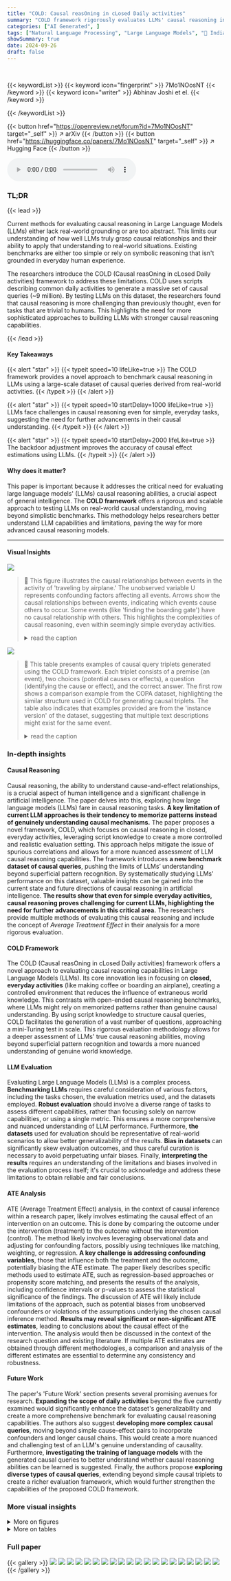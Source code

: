 ```yaml
---
title: "COLD: Causal reasOning in cLosed Daily activities"
summary: "COLD framework rigorously evaluates LLMs' causal reasoning in everyday scenarios using 9 million causal queries derived from human-generated scripts of daily activities."
categories: ["AI Generated", ]
tags: ["Natural Language Processing", "Large Language Models", "🏢 Indian Institute of Technology Kanpur",]
showSummary: true
date: 2024-09-26
draft: false
---
```


<br>

{{< keywordList >}}
{{< keyword icon="fingerprint" >}} 7Mo1NOosNT {{< /keyword >}}
{{< keyword icon="writer" >}} Abhinav Joshi et el. {{< /keyword >}}
 
{{< /keywordList >}}

{{< button href="https://openreview.net/forum?id=7Mo1NOosNT" target="_self" >}}
↗ arXiv
{{< /button >}}
{{< button href="https://huggingface.co/papers/7Mo1NOosNT" target="_self" >}}
↗ Hugging Face
{{< /button >}}



<audio controls>
    <source src="https://ai-paper-reviewer.com/7Mo1NOosNT/podcast.wav" type="audio/wav">
    Your browser does not support the audio element.
</audio>


### TL;DR


{{< lead >}}

Current methods for evaluating causal reasoning in Large Language Models (LLMs) either lack real-world grounding or are too abstract. This limits our understanding of how well LLMs truly grasp causal relationships and their ability to apply that understanding to real-world situations.  Existing benchmarks are either too simple or rely on symbolic reasoning that isn't grounded in everyday human experience. 

The researchers introduce the COLD (Causal reasOning in cLosed Daily activities) framework to address these limitations. COLD uses scripts describing common daily activities to generate a massive set of causal queries (~9 million). By testing LLMs on this dataset, the researchers found that causal reasoning is more challenging than previously thought, even for tasks that are trivial to humans. This highlights the need for more sophisticated approaches to building LLMs with stronger causal reasoning capabilities.

{{< /lead >}}


#### Key Takeaways

{{< alert "star" >}}
{{< typeit speed=10 lifeLike=true >}} The COLD framework provides a novel approach to benchmark causal reasoning in LLMs using a large-scale dataset of causal queries derived from real-world activities. {{< /typeit >}}
{{< /alert >}}

{{< alert "star" >}}
{{< typeit speed=10 startDelay=1000 lifeLike=true >}} LLMs face challenges in causal reasoning even for simple, everyday tasks, suggesting the need for further advancements in their causal understanding. {{< /typeit >}}
{{< /alert >}}

{{< alert "star" >}}
{{< typeit speed=10 startDelay=2000 lifeLike=true >}} The backdoor adjustment improves the accuracy of causal effect estimations using LLMs. {{< /typeit >}}
{{< /alert >}}

#### Why does it matter?
This paper is important because it addresses the critical need for evaluating large language models' (LLMs) causal reasoning abilities, a crucial aspect of general intelligence.  The **COLD framework** offers a rigorous and scalable approach to testing LLMs on real-world causal understanding, moving beyond simplistic benchmarks.  This methodology helps researchers better understand LLM capabilities and limitations, paving the way for more advanced causal reasoning models.

------
#### Visual Insights



![](https://ai-paper-reviewer.com/7Mo1NOosNT/figures_1_1.jpg)

> 🔼 This figure illustrates the causal relationships between events in the activity of 'traveling by airplane.'  The unobserved variable U represents confounding factors affecting all events.  Arrows show the causal relationships between events, indicating which events cause others to occur. Some events (like 'finding the boarding gate') have no causal relationship with others. This highlights the complexities of causal reasoning, even within seemingly simple everyday activities.
> <details>
> <summary>read the caption</summary>
> Figure 1: U denotes the unobserved variables, confounding all events present in a real-world activity. In an activity, some events cause other events to happen. For example, in “traveling by an airplane”, the event of “check-in luggage” causes events like “taking back luggage.”
> </details>





![](https://ai-paper-reviewer.com/7Mo1NOosNT/tables_5_1.jpg)

> 🔼 This table presents examples of causal query triplets generated using the COLD framework. Each triplet consists of a premise (an event), two choices (potential causes or effects), a question (identifying the cause or effect), and the correct answer.  The first row shows a comparison example from the COPA dataset, highlighting the similar structure used in COLD for generating causal triplets. The table also indicates that examples provided are from the 'instance version' of the dataset, suggesting that multiple text descriptions might exist for the same event.
> <details>
> <summary>read the caption</summary>
> Table 1: The table shows examples of causal query triplets created using the causal graphs (Ge) and observational graphs (Go) in Algorithm 1. The top row is taken from the COPA dataset [Gordon et al., 2012] for the purpose of comparison. Note the examples in the table show the samples taken from the instance version.
> </details>





### In-depth insights


#### Causal Reasoning
Causal reasoning, the ability to understand cause-and-effect relationships, is a crucial aspect of human intelligence and a significant challenge in artificial intelligence.  The paper delves into this, exploring how large language models (LLMs) fare in causal reasoning tasks.  **A key limitation of current LLM approaches is their tendency to memorize patterns instead of genuinely understanding causal mechanisms.** The paper proposes a novel framework, COLD, which focuses on causal reasoning in closed, everyday activities, leveraging script knowledge to create a more controlled and realistic evaluation setting. This approach helps mitigate the issue of spurious correlations and allows for a more nuanced assessment of LLM causal reasoning capabilities. The framework introduces **a new benchmark dataset of causal queries**, pushing the limits of LLMs’ understanding beyond superficial pattern recognition. By systematically studying LLMs’ performance on this dataset, valuable insights can be gained into the current state and future directions of causal reasoning in artificial intelligence.  **The results show that even for simple everyday activities, causal reasoning proves challenging for current LLMs, highlighting the need for further advancements in this critical area.**  The researchers provide multiple methods of evaluating this causal reasoning and include the concept of *Average Treatment Effect* in their analysis for a more rigorous evaluation.

#### COLD Framework
The COLD (Causal reasOning in cLosed Daily activities) framework offers a novel approach to evaluating causal reasoning capabilities in Large Language Models (LLMs).  Its core innovation lies in focusing on **closed, everyday activities** (like making coffee or boarding an airplane), creating a controlled environment that reduces the influence of extraneous world knowledge.  This contrasts with open-ended causal reasoning benchmarks, where LLMs might rely on memorized patterns rather than genuine causal understanding.  By using script knowledge to structure causal queries, COLD facilitates the generation of a vast number of questions, approaching a mini-Turing test in scale. This rigorous evaluation methodology allows for a deeper assessment of LLMs' true causal reasoning abilities, moving beyond superficial pattern recognition and towards a more nuanced understanding of genuine world knowledge.

#### LLM Evaluation
Evaluating Large Language Models (LLMs) is a complex process.  **Benchmarking LLMs** requires careful consideration of various factors, including the tasks chosen, the evaluation metrics used, and the datasets employed.  **Robust evaluation** should involve a diverse range of tasks to assess different capabilities, rather than focusing solely on narrow capabilities, or using a single metric. This ensures a more comprehensive and nuanced understanding of LLM performance.  Furthermore, **the datasets** used for evaluation should be representative of real-world scenarios to allow better generalizability of the results.  **Bias in datasets** can significantly skew evaluation outcomes, and thus careful curation is necessary to avoid perpetuating unfair biases. Finally, **interpreting the results** requires an understanding of the limitations and biases involved in the evaluation process itself; it's crucial to acknowledge and address these limitations to obtain reliable and fair conclusions.

#### ATE Analysis
ATE (Average Treatment Effect) analysis, in the context of causal inference within a research paper, likely involves estimating the causal effect of an intervention on an outcome.  This is done by comparing the outcome under the intervention (treatment) to the outcome without the intervention (control).  The method likely involves leveraging observational data and adjusting for confounding factors, possibly using techniques like matching, weighting, or regression. **A key challenge is addressing confounding variables**, those that influence both the treatment and the outcome, potentially biasing the ATE estimate.  The paper likely describes specific methods used to estimate ATE, such as regression-based approaches or propensity score matching, and presents the results of the analysis, including confidence intervals or p-values to assess the statistical significance of the findings. The discussion of ATE will likely include limitations of the approach, such as potential biases from unobserved confounders or violations of the assumptions underlying the chosen causal inference method. **Results may reveal significant or non-significant ATE estimates**, leading to conclusions about the causal effect of the intervention. The analysis would then be discussed in the context of the research question and existing literature. If multiple ATE estimates are obtained through different methodologies, a comparison and analysis of the different estimates are essential to determine any consistency and robustness.

#### Future Work
The paper's 'Future Work' section presents several promising avenues for research.  **Expanding the scope of daily activities** beyond the five currently examined would significantly enhance the dataset's generalizability and create a more comprehensive benchmark for evaluating causal reasoning capabilities.  The authors also suggest **developing more complex causal queries**, moving beyond simple cause-effect pairs to incorporate confounders and longer causal chains.  This would create a more nuanced and challenging test of an LLM's genuine understanding of causality.  Furthermore, **investigating the training of language models** with the generated causal queries to better understand whether causal reasoning abilities can be learned is suggested.  Finally, the authors propose **exploring diverse types of causal queries**, extending beyond simple causal triplets to create a richer evaluation framework, which would further strengthen the capabilities of the proposed COLD framework.


### More visual insights

<details>
<summary>More on figures
</summary>


![](https://ai-paper-reviewer.com/7Mo1NOosNT/figures_2_1.jpg)

> 🔼 The figure illustrates the 'closed-world' assumption in COLD.  The left side shows how daily activities are self-contained; events before and after the activity are considered independent. The right side displays a causal graph for the 'Going Grocery Shopping' activity, highlighting how certain events (colliders) influence the relationships between others. The colors help to distinguish conditionally independent event clusters.
> <details>
> <summary>read the caption</summary>
> Figure 2: Left: the figure represents the closed nature of daily real-world activities (capturing commonsense, commonly understood by humans), start and end given the context of the task, i.e., the pre-activity world and post-activity world activities marginalize out the dependence of event occurring during the activity with the rest of the world. Right: Causal Graph for “going grocery shopping.” Notice the collider (red nodes) makes the independent set of nodes (highlighted in different colors) unconditionally independent in the causal graph. In contrast, when given a condition on a collider ('put bags in cart', the two clusters (yellow and blue) become dependent (if collider is observed, both yellow and blue clusters may have been observed as well).
> </details>



![](https://ai-paper-reviewer.com/7Mo1NOosNT/figures_2_2.jpg)

> 🔼 The figure illustrates two concepts.  The left side shows how the COLD framework considers only events within a closed, well-defined daily activity, ignoring events outside that activity's timeframe.  The right side provides a causal graph example for the 'Going Grocery Shopping' activity, highlighting how events are causally linked and how conditional dependencies (represented by colliders) affect the independence of event clusters within the activity.
> <details>
> <summary>read the caption</summary>
> Figure 2: Left: the figure represents the closed nature of daily real-world activities (capturing commonsense, commonly understood by humans), start and end given the context of the task, i.e., the pre-activity world and post-activity world activities marginalize out the dependence of event occurring during the activity with the rest of the world. Right: Causal Graph for “going grocery shopping.” Notice the collider (red nodes) makes the independent set of nodes (highlighted in different colors) unconditionally independent in the causal graph. In contrast, when given a condition on a collider ('put bags in cart', the two clusters (yellow and blue) become dependent (if collider is observed, both yellow and blue clusters may have been observed as well).
> </details>



![](https://ai-paper-reviewer.com/7Mo1NOosNT/figures_3_1.jpg)

> 🔼 This figure illustrates the COLD framework's process of creating causal query triplets for evaluating LLMs' causal reasoning abilities.  It starts with crowdsourced human-written event descriptions, which are used to construct observational and causal graphs.  An algorithm processes these graphs to generate numerous causal query triplets, each consisting of a premise, a question, and two choices. These triplets test the LLMs' ability to understand cause-and-effect relationships by using counterfactual reasoning to determine the most plausible outcome.
> <details>
> <summary>read the caption</summary>
> Figure 3: The proposed COLD framework for evaluating LLMs for causal reasoning. The human-written Event Sequence Descriptions (ESDs) are obtained from crowdsource workers and include a telegrammic-style sequence of events when performing an activity. The Observational Graph and the Causal Graph for an activity are used to create causal query triplets (details in Algorithm 1), shown towards the right. Using counterfactual reasoning, “going to the kitchen” is possible without going to the market (if the ingredients are already available), making “come home with the ingredients.” a more plausible effect among the given choices. Similarly, in the second example, the event “going to market” has no direct relation with the event “heating the oven”.
> </details>



![](https://ai-paper-reviewer.com/7Mo1NOosNT/figures_25_1.jpg)

> 🔼 This figure shows a causal graphical model where event E₁ happens before event E₂.  The variable *z* represents all the events that occur before E₁ in a given trajectory.  The arrows indicate causal relationships, suggesting that *z* influences both E₁ and E₂, and E₁ causes E₂.
> <details>
> <summary>read the caption</summary>
> Figure 4: Causal Graphical Model of Events. E₁ temporally precedes E₂, and z is trajectory variable, which assumes a values t where t ∈ All trajectories from start to E₁
> </details>



![](https://ai-paper-reviewer.com/7Mo1NOosNT/figures_32_1.jpg)

> 🔼 This figure is an observational graph representing the steps involved in baking a cake.  The nodes represent individual actions or events in the process (e.g., 'choose-recipe,' 'buy-ingredients,' 'preheat,' 'pour-dough,' etc.). The edges show the possible transitions or sequences between these events.  The graph depicts the various ways a person might bake a cake, not necessarily a strict linear progression.  Some actions might be optional (indicated by the multiple edges from certain nodes), and some might occur concurrently or out of a strict order.  The graph demonstrates the complexity and variability inherent in real-world activities, highlighting that even something as seemingly straightforward as baking a cake involves a multitude of choices and potential paths.
> <details>
> <summary>read the caption</summary>
> Figure 9: The figure shows the “observational graph” for the activity Baking a Cake.
> </details>



![](https://ai-paper-reviewer.com/7Mo1NOosNT/figures_33_1.jpg)

> 🔼 This figure is a graphical representation of the various events involved in the activity of 'Going Grocery Shopping.'  Nodes represent events (e.g., 'make-list,' 'take-shop-cart,' 'pay'), and edges show the possible transitions or causal relationships between them.  The graph captures the flow of events in a typical grocery shopping trip, illustrating different paths based on choices made (e.g., going by car, bus, or walking). The structure represents the sequence and potential order of events but doesn't necessarily imply strict causality in all cases. The layout is organized to show clusters of related events.
> <details>
> <summary>read the caption</summary>
> Figure 10: The figure shows the “observational graph” for the activity Going Grocery Shopping.
> </details>



![](https://ai-paper-reviewer.com/7Mo1NOosNT/figures_34_1.jpg)

> 🔼 This figure is an observational graph depicting the various events involved in the activity of 'Going on a Train.'  It showcases the different steps or actions (represented as nodes), and the possible transitions between them (represented as edges). The graph shows the complexity of the activity and the various ways it can unfold. Some events may lead directly to others, while some might have several alternative paths, demonstrating the flexibility of human actions within a given activity. The graph captures the non-deterministic and sequential nature of real-world event occurrences. The nodes with the prefix 'other-' suggest additional or alternative actions that could occur during the activity.
> <details>
> <summary>read the caption</summary>
> Figure 11: The figure shows the “observational graph” for the activity Going on a Train.
> </details>



![](https://ai-paper-reviewer.com/7Mo1NOosNT/figures_35_1.jpg)

> 🔼 This figure is a graph representation of the observational data for the activity of planting a tree.  Nodes represent events in the process, and edges show possible transitions between them, reflecting the various ways this task might unfold. The graph does not necessarily represent causality, but rather the possible sequences of events based on observational data gathered from human subjects performing the activity.  The 'End Task' node indicates the completion of the process.
> <details>
> <summary>read the caption</summary>
> Figure 12: The figure shows the 'observational graph' for the activity Planting a Tree.
> </details>



![](https://ai-paper-reviewer.com/7Mo1NOosNT/figures_36_1.jpg)

> 🔼 This figure presents a directed acyclic graph (DAG) illustrating the relationships between events during the activity of 'Riding on a Bus.' Each node in the graph represents an event, such as 'check-time-table,' 'find-bus,' 'board-bus,' etc. The edges represent the possible transitions or dependencies between events, showing how events in the activity might lead to other events.  The graph provides a visual representation of the various ways that this daily activity might unfold. It is important to note that this is an observational graph capturing common human experiences; it does not reflect all possible scenarios or causal relationships between events. 
> <details>
> <summary>read the caption</summary>
> Figure 13: The figure shows the “observational graph” for the activity Riding on a Bus.
> </details>



</details>




<details>
<summary>More on tables
</summary>


![](https://ai-paper-reviewer.com/7Mo1NOosNT/tables_5_2.jpg)
> 🔼 This table presents a quantitative summary of the data generated using the COLD framework for five different daily activities.  It shows the number of nodes (events) in the observational graph for each activity, the number of compact trajectories (sequences of events) and the total number of trajectories possible from those compact trajectories.  It also shows the number of causal query triplets generated for each activity (this is used in the evaluation) and the number of samples in the instance version of the data. The instance version includes different textual descriptions of the same event, increasing the dataset size. The last row provides the dataset total.
> <details>
> <summary>read the caption</summary>
> Table 2: The table provides details of the observational graph (Go) for 5 activities. The Causal Query Triplets represent the total number of triplets generated via Algorithm 1. The instance version shows the number of samples present in the instance version (including different text instances describing the same event) of the created dataset. Table 1 shows a small sample taken for 2 activities. Overall, the huge number of samples highlights the exhaustive nature of evaluation that can be done for LLMs.
> </details>

![](https://ai-paper-reviewer.com/7Mo1NOosNT/tables_6_1.jpg)
> 🔼 This table presents the performance of various large language models (LLMs) on a causal reasoning task.  The models were evaluated on a dataset of causal triplets, which are sets of three events (premise, choice 1, choice 2) designed to test causal understanding. The table shows the accuracy of each model on five different activities: baking a cake, grocery shopping, riding a train, planting a tree, and riding a bus.  The results reveal the relative strengths and weaknesses of different LLMs in performing causal reasoning tasks.
> <details>
> <summary>read the caption</summary>
> Table 3: The table provides evaluation results of language models over the created causal triplets.
> </details>

![](https://ai-paper-reviewer.com/7Mo1NOosNT/tables_8_1.jpg)
> 🔼 This table presents the performance of various language models on a causal reasoning task.  The models were evaluated using a dataset of causal triplets generated from the COLD framework.  The table shows the accuracy of each model across different daily activities (e.g., Baking a cake, Going grocery shopping).  The results highlight the challenges involved in causal reasoning, even for tasks that are trivial for humans. 
> <details>
> <summary>read the caption</summary>
> Table 3: The table provides evaluation results of language models over the created causal triplets.
> </details>

![](https://ai-paper-reviewer.com/7Mo1NOosNT/tables_23_1.jpg)
> 🔼 This table compares various existing causal reasoning datasets and benchmarks used to evaluate Large Language Models (LLMs).  It highlights key differences in their design, specifically focusing on whether they incorporate real-world events, utilize causal graphs, employ symbolic representations, and whether they provide an exhaustive set of causal queries (meaning a very large number of queries).  The table aids in understanding the strengths and weaknesses of various methods used to assess an LLM's causal reasoning capabilities.  The last column shows the number of samples available in each dataset.
> <details>
> <summary>read the caption</summary>
> Table 5: Comparison of causal experimental settings used in prior LLM evaluation benchmarks. The real-world grounding plays a crucial role in evaluating LLMs, which is not present in the symbolic benchmarks.
> </details>

![](https://ai-paper-reviewer.com/7Mo1NOosNT/tables_24_1.jpg)
> 🔼 This table presents the results of a human validation study conducted to assess the performance of humans on the causal reasoning task using a subset of 100 causal query triplets (20 triplets per activity). The table shows the individual performance of five human subjects across five activities: baking a cake, going grocery shopping, going on a train, planting a tree, and riding on a bus. The average human performance across all activities was 92.20%, indicating a high level of accuracy in causal reasoning for these everyday activities.
> <details>
> <summary>read the caption</summary>
> Table 6: Human validation done for a small sample of 100 causal query triplets. Overall we find that humans do perform well in causal reasoning about these daily activities.
> </details>

![](https://ai-paper-reviewer.com/7Mo1NOosNT/tables_29_1.jpg)
> 🔼 This table presents the performance of several large language models on a causal reasoning task.  The models were evaluated on a dataset of causal query triplets, which were created using the COLD framework. The table shows the accuracy of each model on five different activities: baking a cake, grocery shopping, riding on a train, planting a tree, and riding on a bus.  The results indicate the relative difficulty of these tasks for language models and highlight the strengths and weaknesses of different model architectures in performing causal reasoning.
> <details>
> <summary>read the caption</summary>
> Table 3: The table provides evaluation results of language models over the created causal triplets.
> </details>

![](https://ai-paper-reviewer.com/7Mo1NOosNT/tables_30_1.jpg)
> 🔼 This table presents the performance of various language models on the causal reasoning task using the COLD dataset.  It shows the accuracy of each model in predicting the correct cause or effect in a causal query triplet for five different daily activities: Baking a Cake, Going Grocery Shopping, Going on a Train, Planting a Tree, and Riding on a Bus.  The results highlight the challenges posed by the causal reasoning task, even for activities that are trivial for humans.
> <details>
> <summary>read the caption</summary>
> Table 3: The table provides evaluation results of language models over the created causal triplets.
> </details>

![](https://ai-paper-reviewer.com/7Mo1NOosNT/tables_31_1.jpg)
> 🔼 This table presents the performance of several large language models on two different sets of causal query triplets: causal triplets and causally hard triplets.  Causally hard triplets are designed to be more challenging, introducing temporally close but not causally related options. The table shows the accuracy of each model on each activity (cake, shopping, train, tree, bus) for both triplet types. This allows for a comparison of model performance under varying levels of difficulty in causal reasoning.
> <details>
> <summary>read the caption</summary>
> Table 7: The table provides evaluation results of Language models over the causal and causal temporal triplets.
> </details>

</details>




### Full paper

{{< gallery >}}
<img src="https://ai-paper-reviewer.com/7Mo1NOosNT/1.png" class="grid-w50 md:grid-w33 xl:grid-w25" />
<img src="https://ai-paper-reviewer.com/7Mo1NOosNT/2.png" class="grid-w50 md:grid-w33 xl:grid-w25" />
<img src="https://ai-paper-reviewer.com/7Mo1NOosNT/3.png" class="grid-w50 md:grid-w33 xl:grid-w25" />
<img src="https://ai-paper-reviewer.com/7Mo1NOosNT/4.png" class="grid-w50 md:grid-w33 xl:grid-w25" />
<img src="https://ai-paper-reviewer.com/7Mo1NOosNT/5.png" class="grid-w50 md:grid-w33 xl:grid-w25" />
<img src="https://ai-paper-reviewer.com/7Mo1NOosNT/6.png" class="grid-w50 md:grid-w33 xl:grid-w25" />
<img src="https://ai-paper-reviewer.com/7Mo1NOosNT/7.png" class="grid-w50 md:grid-w33 xl:grid-w25" />
<img src="https://ai-paper-reviewer.com/7Mo1NOosNT/8.png" class="grid-w50 md:grid-w33 xl:grid-w25" />
<img src="https://ai-paper-reviewer.com/7Mo1NOosNT/9.png" class="grid-w50 md:grid-w33 xl:grid-w25" />
<img src="https://ai-paper-reviewer.com/7Mo1NOosNT/10.png" class="grid-w50 md:grid-w33 xl:grid-w25" />
<img src="https://ai-paper-reviewer.com/7Mo1NOosNT/11.png" class="grid-w50 md:grid-w33 xl:grid-w25" />
<img src="https://ai-paper-reviewer.com/7Mo1NOosNT/12.png" class="grid-w50 md:grid-w33 xl:grid-w25" />
<img src="https://ai-paper-reviewer.com/7Mo1NOosNT/13.png" class="grid-w50 md:grid-w33 xl:grid-w25" />
<img src="https://ai-paper-reviewer.com/7Mo1NOosNT/14.png" class="grid-w50 md:grid-w33 xl:grid-w25" />
<img src="https://ai-paper-reviewer.com/7Mo1NOosNT/15.png" class="grid-w50 md:grid-w33 xl:grid-w25" />
<img src="https://ai-paper-reviewer.com/7Mo1NOosNT/16.png" class="grid-w50 md:grid-w33 xl:grid-w25" />
<img src="https://ai-paper-reviewer.com/7Mo1NOosNT/17.png" class="grid-w50 md:grid-w33 xl:grid-w25" />
<img src="https://ai-paper-reviewer.com/7Mo1NOosNT/18.png" class="grid-w50 md:grid-w33 xl:grid-w25" />
<img src="https://ai-paper-reviewer.com/7Mo1NOosNT/19.png" class="grid-w50 md:grid-w33 xl:grid-w25" />
<img src="https://ai-paper-reviewer.com/7Mo1NOosNT/20.png" class="grid-w50 md:grid-w33 xl:grid-w25" />
{{< /gallery >}}